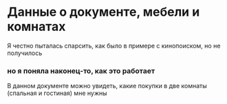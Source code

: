 # **Данные о документе, мебели и комнатах** <br />
Я честно пыталась спарсить, как было в примере с кинопоиском, но не получилось <br />
### но я поняла наконец-то, как это работает <br />
В данном документе можно увидеть, какие покупки в две комнаты (спальная и гостиная) мне нужны
